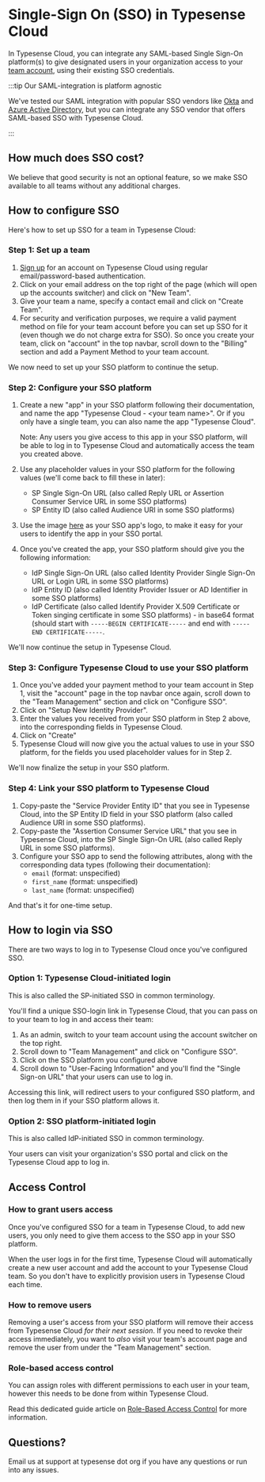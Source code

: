 # Single-Sign On (SSO) in Typesense Cloud

In Typesense Cloud, you can integrate any SAML-based Single Sign-On platform(s) to give designated users in your organization access to your [team account](./team-accounts.md), 
using their existing SSO credentials.

:::tip Our SAML-integration is platform agnostic

We've tested our SAML integration with popular SSO vendors like [Okta](https://www.okta.com/) and [Azure Active Directory](https://azure.microsoft.com/en-us/solutions/active-directory-sso/),
but you can integrate any SSO vendor that offers SAML-based SSO with Typesense Cloud.

:::

## How much does SSO cost?

We believe that good security is not an optional feature, so we make SSO available to all teams without any additional charges.

## How to configure SSO

Here's how to set up SSO for a team in Typesense Cloud:

### Step 1: Set up a team

1. [Sign up](https://cloud.typesense.org/signup) for an account on Typesense Cloud using regular email/password-based authentication.
2. Click on your email address on the top right of the page (which will open up the accounts switcher) and click on "New Team".
3. Give your team a name, specify a contact email and click on "Create Team".
4. For security and verification purposes, we require a valid payment method on file for your team account before you can set up SSO for it (even though we do not charge extra for SSO).
   So once you create your team, click on "account" in the top navbar, scroll down to the "Billing" section and add a Payment Method to your team account.

We now need to set up your SSO platform to continue the setup.

### Step 2: Configure your SSO platform

1. Create a new "app" in your SSO platform following their documentation, and name the app "Typesense Cloud - \<your team name\>". Or if you only have a single team, you can also name the app "Typesense Cloud". 

   Note: Any users you give access to this app in your SSO platform, will be able to log in to Typesense Cloud and automatically access the team you created above.

2. Use any placeholder values in your SSO platform for the following values (we'll come back to fill these in later): 
   
   - SP Single Sign-On URL (also called Reply URL or Assertion Consumer Service URL in some SSO platforms)
   - SP Entity ID (also called Audience URI in some SSO platforms)

3. Use the image [here](/images/typesense_cloud_logo.svg) as your SSO app's logo, to make it easy for your users to identify the app in your SSO portal.

4. Once you've created the app, your SSO platform should give you the following information:

   - IdP Single Sign-On URL (also called Identity Provider Single Sign-On URL or Login URL in some SSO platforms)
   - IdP Entity ID (also called Identity Provider Issuer or AD Identifier in some SSO platforms)
   - IdP Certificate (also called Identify Provider X.509 Certificate or Token singing certificate in some SSO platforms) - in base64 format (should start with `-----BEGIN CERTIFICATE-----` and end with `-----END CERTIFICATE-----`.

We'll now continue the setup in Typesense Cloud. 

### Step 3: Configure Typesense Cloud to use your SSO platform

1. Once you've added your payment method to your team account in Step 1, visit the "account" page in the top navbar once again, scroll down to the "Team Management" section and click on "Configure SSO".
2. Click on "Setup New Identity Provider".
3. Enter the values you received from your SSO platform in Step 2 above, into the corresponding fields in Typesense Cloud.
4. Click on "Create"
5. Typesense Cloud will now give you the actual values to use in your SSO platform, for the fields you used placeholder values for in Step 2. 

We'll now finalize the setup in your SSO platform.

### Step 4: Link your SSO platform to Typesense Cloud

1. Copy-paste the "Service Provider Entity ID" that you see in Typesense Cloud, into the SP Entity ID field in your SSO platform (also called Audience URI in some SSO platforms).
2. Copy-paste the "Assertion Consumer Service URL" that you see in Typesense Cloud, into the SP Single Sign-On URL (also called Reply URL in some SSO platforms).
3. Configure your SSO app to send the following attributes, along with the corresponding data types (following their documentation):
   - `email` (format: unspecified)
   - `first_name` (format: unspecified)
   - `last_name` (format: unspecified)

And that's it for one-time setup.

## How to login via SSO

There are two ways to log in to Typesense Cloud once you've configured SSO. 

### Option 1: Typesense Cloud-initiated login

This is also called the SP-initiated SSO in common terminology. 

You'll find a unique SSO-login link in Typesense Cloud, that you can pass on to your team to log in and access their team: 

1. As an admin, switch to your team account using the account switcher on the top right.
2. Scroll down to "Team Management" and click on "Configure SSO".
3. Click on the SSO platform you configured above
4. Scroll down to "User-Facing Information" and you'll find the "Single Sign-on URL" that your users can use to log in.

Accessing this link, will redirect users to your configured SSO platform, and then log them in if your SSO platform allows it.

### Option 2: SSO platform-initiated login

This is also called IdP-initiated SSO in common terminology.

Your users can visit your organization's SSO portal and click on the Typesense Cloud app to log in.

## Access Control

### How to grant users access

Once you've configured SSO for a team in Typesense Cloud, to add new users, you only need to give them access to the SSO app in your SSO platform. 

When the user logs in for the first time, Typesense Cloud will automatically create a new user account and add the account to your Typesense Cloud team. 
So you don't have to explicitly provision users in Typesense Cloud each time. 

### How to remove users

Removing a user's access from your SSO platform will remove their access from Typesense Cloud _for their next session_. 
If you need to revoke their access immediately, you want to _also_ visit your team's account page and remove the user from under the "Team Management" section. 

### Role-based access control

You can assign roles with different permissions to each user in your team, however this needs to be done from within Typesense Cloud.

Read this dedicated guide article on [Role-Based Access Control](./role-based-access-control-admin-dashboard.md) for more information.

## Questions?

Email us at support at typesense dot org if you have any questions or run into any issues.